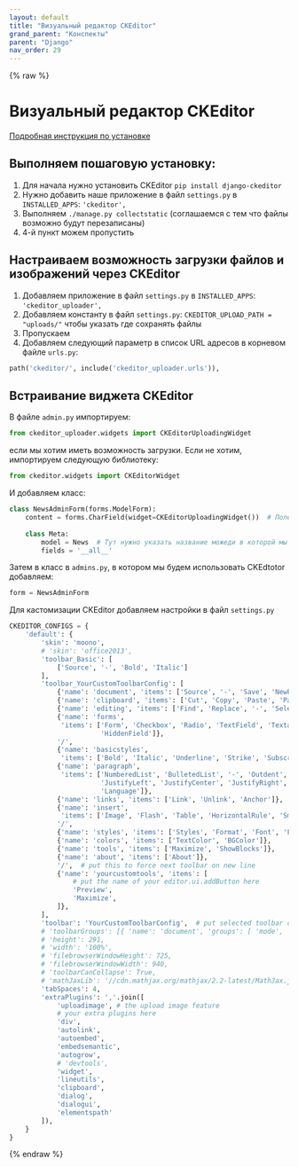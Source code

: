 ```yaml
---
layout: default
title: "Визуальный редактор CKEditor"
grand_parent: "Конспекты"
parent: "Django"
nav_order: 29
---
```

{% raw %}
# Визуальный редактор CKEditor

[Подробная инструкция по установке](https://pypi.org/project/django-ckeditor/#installation)

## Выполняем пошаговую установку:

1. Для начала нужно установить CKEditor `pip install django-ckeditor`
2. Нужно добавить наше приложение в файл `settings.py` в `INSTALLED_APPS`: `'ckeditor',`
3. Выполняем `./manage.py collectstatic` (соглашаемся с тем что файлы возможно будут перезаписаны)
4. 4-й пункт можем пропустить

## Настраиваем возможность загрузки файлов и изображений через CKEditor

1. Добавляем приложение в файл `settings.py` в `INSTALLED_APPS`: `'ckeditor_uploader',`
2. Добавляем константу в файл `settings.py`: `CKEDITOR_UPLOAD_PATH = "uploads/"` чтобы указать где сохранять файлы
3. Пропускаем
4. Добавляем следующий параметр в список URL адресов в корневом файле `urls.py`:

```py
path('ckeditor/', include('ckeditor_uploader.urls')),
```

## Встраивание виджета CKEditor

В файле `admin.py` импортируем:

```py
from ckeditor_uploader.widgets import CKEditorUploadingWidget
```

если мы хотим иметь возможность загрузки. Если не хотим, импортируем следующую библиотеку:

```py
from ckeditor.widgets import CKEditorWidget
```

И добавляем класс:

```py
class NewsAdminForm(forms.ModelForm):
    content = forms.CharField(widget=CKEditorUploadingWidget())  # Поле моделей у нас назвается 'content', поэтому оставляем переменную без именений
    
    class Meta:
        model = News  # Тут нужно указать название можеди в которой мы будем использовать CKEditor
        fields = '__all__'
```

Затем в класс в `admins.py`, в котором мы будем использовать CKEdtotor добавляем:
```py
form = NewsAdminForm
```

Для кастомизации CKEditor добавляем настройки в файл `settings.py`

```py
CKEDITOR_CONFIGS = {
    'default': {
        'skin': 'moono',
        # 'skin': 'office2013',
        'toolbar_Basic': [
            ['Source', '-', 'Bold', 'Italic']
        ],
        'toolbar_YourCustomToolbarConfig': [
            {'name': 'document', 'items': ['Source', '-', 'Save', 'NewPage', 'Preview', 'Print', '-', 'Templates']},
            {'name': 'clipboard', 'items': ['Cut', 'Copy', 'Paste', 'PasteText', 'PasteFromWord', '-', 'Undo', 'Redo']},
            {'name': 'editing', 'items': ['Find', 'Replace', '-', 'SelectAll']},
            {'name': 'forms',
             'items': ['Form', 'Checkbox', 'Radio', 'TextField', 'Textarea', 'Select', 'Button', 'ImageButton',
                       'HiddenField']},
            '/',
            {'name': 'basicstyles',
             'items': ['Bold', 'Italic', 'Underline', 'Strike', 'Subscript', 'Superscript', '-', 'RemoveFormat']},
            {'name': 'paragraph',
             'items': ['NumberedList', 'BulletedList', '-', 'Outdent', 'Indent', '-', 'Blockquote', 'CreateDiv', '-',
                       'JustifyLeft', 'JustifyCenter', 'JustifyRight', 'JustifyBlock', '-', 'BidiLtr', 'BidiRtl',
                       'Language']},
            {'name': 'links', 'items': ['Link', 'Unlink', 'Anchor']},
            {'name': 'insert',
             'items': ['Image', 'Flash', 'Table', 'HorizontalRule', 'Smiley', 'SpecialChar', 'PageBreak', 'Iframe']},
            '/',
            {'name': 'styles', 'items': ['Styles', 'Format', 'Font', 'FontSize']},
            {'name': 'colors', 'items': ['TextColor', 'BGColor']},
            {'name': 'tools', 'items': ['Maximize', 'ShowBlocks']},
            {'name': 'about', 'items': ['About']},
            '/',  # put this to force next toolbar on new line
            {'name': 'yourcustomtools', 'items': [
                # put the name of your editor.ui.addButton here
                'Preview',
                'Maximize',
            ]},
        ],
        'toolbar': 'YourCustomToolbarConfig',  # put selected toolbar config here
        # 'toolbarGroups': [{ 'name': 'document', 'groups': [ 'mode', 'document', 'doctools' ] }],
        # 'height': 291,
        # 'width': '100%',
        # 'filebrowserWindowHeight': 725,
        # 'filebrowserWindowWidth': 940,
        # 'toolbarCanCollapse': True,
        # 'mathJaxLib': '//cdn.mathjax.org/mathjax/2.2-latest/MathJax.js?config=TeX-AMS_HTML',
        'tabSpaces': 4,
        'extraPlugins': ','.join([
            'uploadimage', # the upload image feature
            # your extra plugins here
            'div',
            'autolink',
            'autoembed',
            'embedsemantic',
            'autogrow',
            # 'devtools',
            'widget',
            'lineutils',
            'clipboard',
            'dialog',
            'dialogui',
            'elementspath'
        ]),
    }
}
```

{% endraw %}